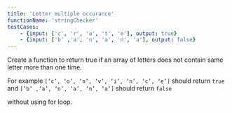```yaml
---
title: 'Letter multiple occurance'
functionName: 'stringChecker'
testCases:
    - {input: ['c', 'r', 'a', 't', 'e'], output: true}
    - {input: ['b' ,'a', 'n', 'a', 'n', 'a'], output: false}
---
```



Create a function to return true if an array of letters does not contain same letter more than one time.

For example `[’c’, ‘o’, ‘n’, ‘v’, ‘i’, ‘n’, ‘c’, ‘e’]` should return `true` and `[’b’ ,‘a’, ‘n’, ‘a’, ‘n’, ‘a’]` should return `false`

without using for loop.